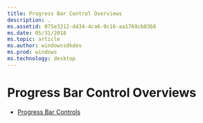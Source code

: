 ```yaml
---
title: Progress Bar Control Overviews
description: .
ms.assetid: 075e3212-d434-4ca6-9c16-aa1769cb0368
ms.date: 05/31/2018
ms.topic: article
ms.author: windowssdkdev
ms.prod: windows
ms.technology: desktop
---
```


# Progress Bar Control Overviews

-   [Progress Bar Controls](progress-bar-control.md)

 

 




